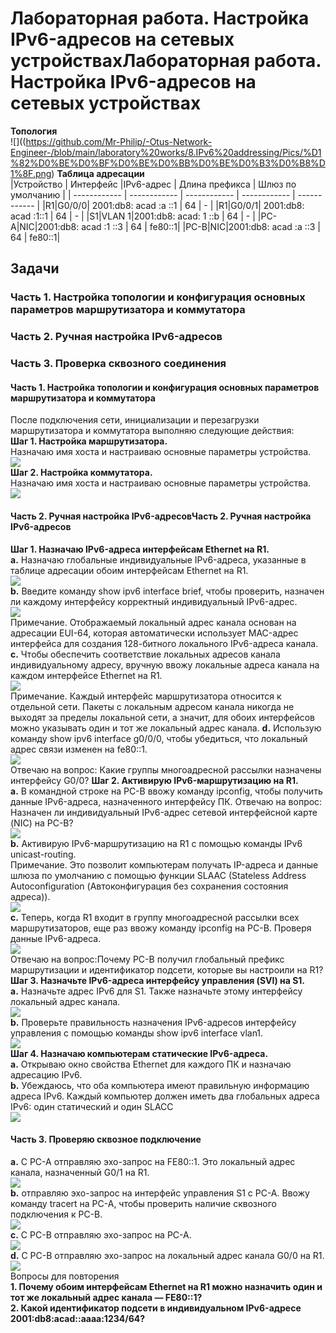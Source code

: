 # Лабораторная работа. Настройка IPv6-адресов на сетевых устройствахЛабораторная работа. Настройка IPv6-адресов на сетевых устройствах

**Топология**  
![]((https://github.com/Mr-Philip/-Otus-Network-Engineer-/blob/main/laboratory%20works/8.IPv6%20addressing/Pics/%D1%82%D0%BE%D0%BF%D0%BE%D0%BB%D0%BE%D0%B3%D0%B8%D1%8F.png)
**Таблица адресации**  
|Устройство   |  Интерфейс |IPv6-адрес  | Длина префикса  | Шлюз по умолчанию  |
| ------------ | ------------ | ------------ | ------------ | ------------ |
|R1|G0/0/0| 2001:db8: acad :a ::1 | 64 |  - |
|R1|G0/0/1| 2001:db8: acad :1::1 | 64 |  - |
|S1|VLAN 1|2001:db8: acad: 1 ::b | 64 | -  |
|PC-A|NIC|2001:db8: acad :1 ::3 | 64 | fe80::1|
|PC-B|NIC|2001:db8: acad :a ::3 | 64 | fe80::1|  

## Задачи
### Часть 1. Настройка топологии и конфигурация основных параметров маршрутизатора и коммутатора
### Часть 2. Ручная настройка IPv6-адресов
### Часть 3. Проверка сквозного соединения
  
#### Часть 1. Настройка топологии и конфигурация основных параметров маршрутизатора и коммутатора
После подключения сети, инициализации и перезагрузки маршрутизатора и коммутатора выполняю следующие действия:  
**Шаг 1. Настройка маршрутизатора.**  
Назначаю имя хоста и настраиваю основные параметры устройства.  
![](https://github.com/Mr-Philip/-Otus-Network-Engineer-/blob/main/laboratory%20works/8.IPv6%20addressing/Pics/11.png)  
**Шаг 2. Настройка коммутатора.**  
Назначаю имя хоста и настраиваю основные параметры устройства.  
![](https://github.com/Mr-Philip/-Otus-Network-Engineer-/blob/main/laboratory%20works/8.IPv6%20addressing/Pics/12.png)
#### Часть 2. Ручная настройка IPv6-адресовЧасть 2. Ручная настройка IPv6-адресов
**Шаг 1. Назначаю IPv6-адреса интерфейсам Ethernet на R1.**  
**a.**	Назначаю глобальные индивидуальные IPv6-адреса, указанные в таблице адресации обоим интерфейсам Ethernet на R1.  
![](https://github.com/Mr-Philip/-Otus-Network-Engineer-/blob/main/laboratory%20works/8.IPv6%20addressing/Pics/21a.png)  
**b.**	Введите команду show ipv6 interface brief, чтобы проверить, назначен ли каждому интерфейсу корректный индивидуальный IPv6-адрес.  
![](https://github.com/Mr-Philip/-Otus-Network-Engineer-/blob/main/laboratory%20works/8.IPv6%20addressing/Pics/21b.png)  
Примечание. Отображаемый локальный адрес канала основан на адресации EUI-64, которая автоматически использует MAC-адрес интерфейса для создания 128-битного локального IPv6-адреса канала.
**c.**	Чтобы обеспечить соответствие локальных адресов канала индивидуальному адресу, вручную ввожу локальные адреса канала на каждом интерфейсе Ethernet на R1.  
![](https://github.com/Mr-Philip/-Otus-Network-Engineer-/blob/main/laboratory%20works/8.IPv6%20addressing/Pics/21c.png)  
Примечание. Каждый интерфейс маршрутизатора относится к отдельной сети. Пакеты с локальным адресом канала никогда не выходят за пределы локальной сети, а значит, для обоих интерфейсов можно указывать один и тот же локальный адрес канала.
**d.**	Использую  команду show ipv6 interface g0/0/0, чтобы убедиться, что локальный адрес связи изменен на fe80::1.  
![](https://github.com/Mr-Philip/-Otus-Network-Engineer-/blob/main/laboratory%20works/8.IPv6%20addressing/Pics/21d.png)  
Отвечаю на вопрос: Какие группы многоадресной рассылки назначены интерфейсу G0/0? 
**Шаг 2. Активирую IPv6-маршрутизацию на R1.**  
**a.**	В командной строке на PC-B ввожу команду ipconfig, чтобы получить данные IPv6-адреса, назначенного интерфейсу ПК.
Отвечаю на вопрос: Назначен ли индивидуальный IPv6-адрес сетевой интерфейсной карте (NIC) на PC-B?  
![](https://github.com/Mr-Philip/-Otus-Network-Engineer-/blob/main/laboratory%20works/8.IPv6%20addressing/Pics/22a.png)  
**b.**	Активирую IPv6-маршрутизацию на R1 с помощью команды IPv6 unicast-routing.  
Примечание. Это позволит компьютерам получать IP-адреса и данные шлюза по умолчанию с помощью функции SLAAC (Stateless Address Autoconfiguration (Автоконфигурация без сохранения состояния адреса)).  
![](https://github.com/Mr-Philip/-Otus-Network-Engineer-/blob/main/laboratory%20works/8.IPv6%20addressing/Pics/22b.png)  
**c.**	Теперь, когда R1 входит в группу многоадресной рассылки всех маршрутизаторов, еще раз ввожу команду ipconfig на PC-B. Проверя данные IPv6-адреса.  
![](https://github.com/Mr-Philip/-Otus-Network-Engineer-/blob/main/laboratory%20works/8.IPv6%20addressing/Pics/22c.png)  
Отвечаю на вопрос:Почему PC-B получил глобальный префикс маршрутизации и идентификатор подсети, которые вы настроили на R1?  
**Шаг 3. Назначьте IPv6-адреса интерфейсу управления (SVI) на S1.**  
**a.**	Назначьте адрес IPv6 для S1. Также назначьте этому интерфейсу локальный адрес канала.  
![](https://github.com/Mr-Philip/-Otus-Network-Engineer-/blob/main/laboratory%20works/8.IPv6%20addressing/Pics/23a.png)  
**b.**	Проверьте правильность назначения IPv6-адресов интерфейсу управления с помощью команды show ipv6 interface vlan1.  
![](https://github.com/Mr-Philip/-Otus-Network-Engineer-/blob/main/laboratory%20works/8.IPv6%20addressing/Pics/23b.png)  
**Шаг 4. Назначаю компьютерам статические IPv6-адреса.**  
**a.**	Открываю окно свойства Ethernet для каждого ПК и назначаю адресацию IPv6.   
**b.**	Убеждаюсь, что оба компьютера имеют правильную информацию адреса IPv6. Каждый компьютер должен иметь два глобальных адреса IPv6: один статический и один SLACC  
![](https://github.com/Mr-Philip/-Otus-Network-Engineer-/blob/main/laboratory%20works/8.IPv6%20addressing/Pics/24ab.png)  
#### Часть 3. Проверяю сквозное подключение  
**a.**	С PC-A отправляю эхо-запрос на FE80::1. Это локальный адрес канала, назначенный G0/1 на R1.  
![](https://github.com/Mr-Philip/-Otus-Network-Engineer-/blob/main/laboratory%20works/8.IPv6%20addressing/Pics/3a.png)  
**b.**	отправляю эхо-запрос на интерфейс управления S1 с PC-A. Ввожу команду tracert на PC-A, чтобы проверить наличие сквозного подключения к PC-B.  
![](https://github.com/Mr-Philip/-Otus-Network-Engineer-/blob/main/laboratory%20works/8.IPv6%20addressing/Pics/3b.png)  
**c.**	С PC-B отправляю эхо-запрос на PC-A.  
![](https://github.com/Mr-Philip/-Otus-Network-Engineer-/blob/main/laboratory%20works/8.IPv6%20addressing/Pics/3c.png)  
**d.**	С PC-B отправляю эхо-запрос на локальный адрес канала G0/0 на R1.  
![](https://github.com/Mr-Philip/-Otus-Network-Engineer-/blob/main/laboratory%20works/8.IPv6%20addressing/Pics/3d.png)  
Вопросы для повторения  
**1.	Почему обоим интерфейсам Ethernet на R1 можно назначить один и тот же локальный адрес канала — FE80::1?**  
**2.	Какой идентификатор подсети в индивидуальном IPv6-адресе 2001:db8:acad::aaaa:1234/64?**  
